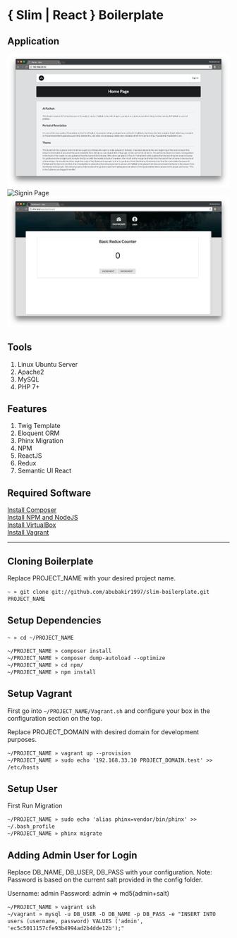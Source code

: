 # { Slim | React } Boilerplate


## Application

![Home Page](/readme/home.png "Home Page")
![Signin Page](/readme/signin.png "Signin Page")
![Application Page](/readme/app.png "Application Page")

## Tools

1. Linux Ubuntu Server
2. Apache2
3. MySQL
4. PHP 7+

## Features

1. Twig Template
2. Eloquent ORM
3. Phinx Migration
4. NPM
5. ReactJS
7. Redux
6. Semantic UI React

## Required Software
[Install Composer](https://getcomposer.org/download/)  	
[Install NPM and NodeJS](http://blog.teamtreehouse.com/install-node-js-npm-mac)  
[Install VirtualBox](https://www.virtualbox.org/wiki/Downloads)  
[Install Vagrant](https://www.vagrantup.com/)  

---
## Cloning Boilerplate

Replace PROJECT_NAME with your desired project name.
```
~ » git clone git://github.com/abubakir1997/slim-boilerplate.git PROJECT_NAME
```

## Setup Dependencies
```
~ » cd ~/PROJECT_NAME
```
```
~/PROJECT_NAME » composer install
~/PROJECT_NAME » composer dump-autoload --optimize
~/PROJECT_NAME » cd npm/
~/PROJECT_NAME » npm install
```

## Setup Vagrant

First go into ```~/PROJECT_NAME/Vagrant.sh``` and configure your box in the configuration section on the top.

Replace PROJECT_DOMAIN with desired domain for development purposes.
```
~/PROJECT_NAME » vagrant up --provision
~/PROJECT_NAME » sudo echo '192.168.33.10 PROJECT_DOMAIN.test' >> /etc/hosts
```

## Setup User

First Run Migration
```
~/PROJECT_NAME » sudo echo 'alias phinx=vendor/bin/phinx' >> ~/.bash_profile 
~/PROJECT_NAME » phinx migrate
```

## Adding Admin User for Login

Replace DB_NAME, DB_USER, DB_PASS with your configuration.
Note: Password is based on the current salt provided in the config folder.

Username: admin
Password: admin => md5(admin+salt)
```
~/PROJECT_NAME » vagrant ssh
~/vagrant » mysql -u DB_USER -D DB_NAME -p DB_PASS -e "INSERT INTO users (username, password) VALUES ('admin', 'ec5c5011157cfe93b4994ad2b4dde12b');"
```